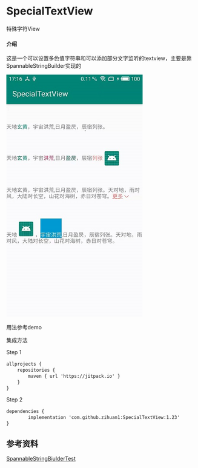 # SpecialTextView
特殊字符View
#### 介绍
这是一个可以设置多色值字符串和可以添加部分文字监听的textview，主要是靠SpannableStringBuilder实现的

![效果](https://github.com/zihuan1/SpecialTextView/blob/f3bc16a0e3b5348ed0b1ca09b36f8abbee9d532d/SpecialTextView/app/src/main/res/mipmap-xxxhdpi/0c7bc3262e487ea2c664695883a89ab.jpg?raw=true)

用法参考demo

集成方法

Step 1

	allprojects {
		repositories {
			maven { url 'https://jitpack.io' }
		}
	}
  
Step 2

	dependencies {
	        implementation 'com.github.zihuan1:SpecialTextView:1.23'
	}
## 参考资料
[SpannableStringBiulderTest](https://github.com/Gavin-ZYX/SpannableStringBiulderTest)

